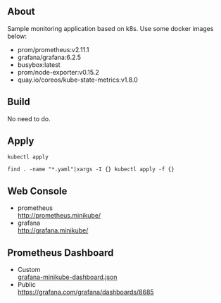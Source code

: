 ## About
Sample monitoring application based on k8s.
Use some docker images below:
* prom/prometheus:v2.11.1
* grafana/grafana:6.2.5
* busybox:latest
* prom/node-exporter:v0.15.2
* quay.io/coreos/kube-state-metrics:v1.8.0

## Build
No need to do.

## Apply
`kubectl apply`
```
find . -name "*.yaml"|xargs -I {} kubectl apply -f {}
```

## Web Console
* prometheus  
http://prometheus.minikube/
* grafana  
http://grafana.minikube/

## Prometheus Dashboard
* Custom  
[grafana-minikube-dashboard.json](grafana/grafana-minikube-dashboard.json)
* Public  
https://grafana.com/grafana/dashboards/8685
